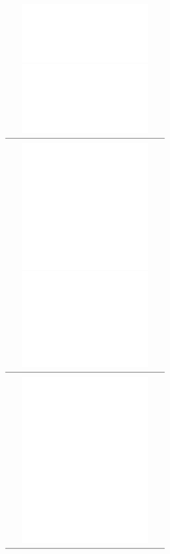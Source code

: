 
<p align="center">
<img src="/metrics.classic.svg" alt="Metrics" width="400">
  <img src="/metrics.plugin.activity.svg" alt="Metrics" width="400">
  </p>
  
---

<p align="center">
<img src="/metrics.plugin.languages.svg" alt="Metrics" width="400">
  <img src="/metrics.plugin.skyline.svg" alt="Metrics" width="400">
  </p>
  
---

<p align="center">
<img src="/metrics.plugin.achievements.svg" alt="Metrics" width="400">
  </p>
  
---


